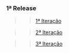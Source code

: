 ### 1ª Release

>>[1ª Iteração](https://github.com/vitornere/partiuformar/wiki/1%C2%AA-Itera%C3%A7%C3%A3o)

>>[2ª Iteração](https://github.com/vitornere/partiuformar/wiki/2%C2%AA-Itera%C3%A7%C3%A3o)

>>[3ª Iteração](https://github.com/vitornere/partiuformar/wiki/3%C2%AA-Itera%C3%A7%C3%A3o)
